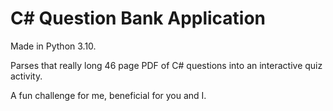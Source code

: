 # C# Question Bank Application
Made in Python 3.10.

Parses that really long 46 page PDF of C# questions into an interactive quiz activity.

A fun challenge for me, beneficial for you and I.
